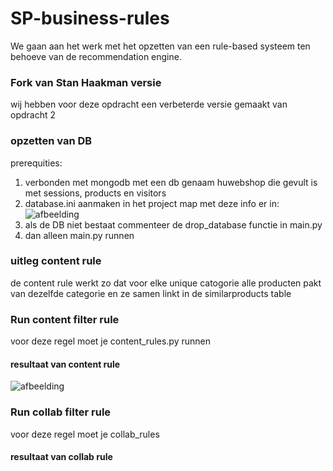 # SP-business-rules
We gaan aan het werk met het opzetten van een rule-based systeem ten behoeve van de recommendation engine.


### Fork van Stan Haakman versie
wij hebben voor deze opdracht een verbeterde versie gemaakt van opdracht 2

### opzetten van DB
prerequities: 
1. verbonden met mongodb met een db genaam huwebshop die gevult is met sessions, products en visitors
2. database.ini aanmaken in het project map met deze info er in:
![afbeelding](https://user-images.githubusercontent.com/35180025/111664177-ccfebc00-8811-11eb-994a-a407041a08fa.png)
3. als de DB niet bestaat commenteer de drop_database functie in main.py
4. dan alleen main.py runnen

### uitleg content rule
de content rule werkt zo dat voor elke unique catogorie alle producten pakt van dezelfde categorie en ze samen linkt in de similarproducts table

### Run content filter rule
voor deze regel moet je content_rules.py runnen

#### resultaat van content rule
![afbeelding](https://user-images.githubusercontent.com/35180025/111662977-ac823200-8810-11eb-8746-9d261fea31d2.png)

### Run collab filter rule
voor deze regel moet je collab_rules

#### resultaat van collab rule

